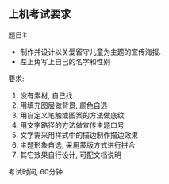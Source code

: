 ## 上机考试要求

题目1:

* 制作并设计以关爱留守儿童为主题的宣传海报.
* 左上角写上自己的名字和性别

要求:

1. 没有素材, 自己找
2. 用填充图层做背景, 颜色自选
3. 用自定义笔触或图案的方法做底纹
4. 用文字路径的方法做宣传主题口号
5. 文字需采用样式中的描边制作描边效果
6. 主题形象自选, 采用蒙版方式进行拼合
7. 其它效果自行设计, 可配文档说明

考试时间, 60分钟
